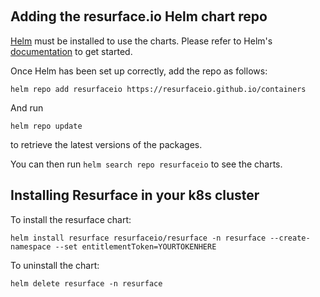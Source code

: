&nbsp;

## Adding the resurface.io Helm chart repo

[Helm](https://helm.sh) must be installed to use the charts.  Please refer to
Helm's [documentation](https://helm.sh/docs) to get started.

Once Helm has been set up correctly, add the repo as follows:

    helm repo add resurfaceio https://resurfaceio.github.io/containers

And run

    helm repo update

to retrieve the latest versions of the packages.

You can then run `helm search repo resurfaceio` to see the charts.

## Installing Resurface in your k8s cluster

To install the resurface chart:

    helm install resurface resurfaceio/resurface -n resurface --create-namespace --set entitlementToken=YOURTOKENHERE

To uninstall the chart:

    helm delete resurface -n resurface

